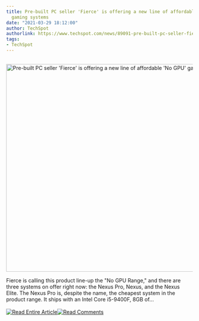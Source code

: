```yaml
---
title: Pre-built PC seller 'Fierce' is offering a new line of affordable 'No GPU'
  gaming systems
date: "2021-03-29 18:12:00"
author: TechSpot
authorlink: https://www.techspot.com/news/89091-pre-built-pc-seller-fierce-offering-new-line.html
tags:
- TechSpot
---
```

<a href="https://www.techspot.com/news/89091-pre-built-pc-seller-fierce-offering-new-line.html" target="_blank"><img src="https://static.techspot.com/images2/news/ts3_thumbs/2021/03/2021-03-24-ts3_thumbs-fcf.jpg" width="800" height="560" style="padding: 15px 0" title="Pre-built PC seller 'Fierce' is offering a new line of affordable 'No GPU' gaming systems" /></a><br />Fierce is calling this product line-up the "No GPU Range," and there are three systems on offer right now: the Nexus Pro, Nexus, and the Nexus Elite. The Nexus Pro is, despite the name, the cheapest system in the product range. It ships with an Intel Core i5-9400F, 8GB of...<br /><br /><a href="https://www.techspot.com/news/89091-pre-built-pc-seller-fierce-offering-new-line.html"><img src="https://static.techspot.com/images/rss/rss_buttons_01.png" border="0" alt="Read Entire Article" /></a><a href="https://www.techspot.com/news/89091-pre-built-pc-seller-fierce-offering-new-line.html#comments"><img src="https://static.techspot.com/images/rss/rss_buttons_02.png" border="0" alt="Read Comments" /></a><br /><br />